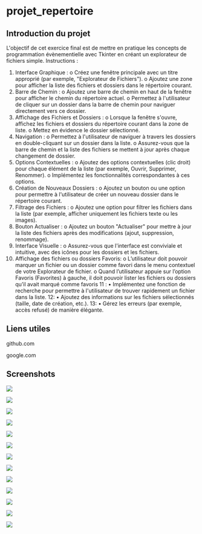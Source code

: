 # projet_repertoire

Introduction du projet
---
L'objectif de cet exercice final est de mettre en pratique les concepts de programmation évènementielle avec Tkinter en créant un explorateur de fichiers simple.
Instructions :
1.	Interface Graphique : 
o	Créez une fenêtre principale avec un titre approprié (par exemple, "Explorateur de Fichiers").
o	Ajoutez une zone pour afficher la liste des fichiers et dossiers dans le répertoire courant.
2.	Barre de Chemin : 
o	Ajoutez une barre de chemin en haut de la fenêtre pour afficher le chemin du répertoire actuel.
o	Permettez à l'utilisateur de cliquer sur un dossier dans la barre de chemin pour naviguer directement vers ce dossier.
3.	Affichage des Fichiers et Dossiers : 
o	Lorsque la fenêtre s'ouvre, affichez les fichiers et dossiers du répertoire courant dans la zone de liste.
o	Mettez en évidence le dossier sélectionné.
4.	Navigation : 
o	Permettez à l'utilisateur de naviguer à travers les dossiers en double-cliquant sur un dossier dans la liste.
o	Assurez-vous que la barre de chemin et la liste des fichiers se mettent à jour après chaque changement de dossier.
5.	Options Contextuelles : 
o	Ajoutez des options contextuelles (clic droit) pour chaque élément de la liste (par exemple, Ouvrir, Supprimer, Renommer).
o	Implémentez les fonctionnalités correspondantes à ces options.
6.	Création de Nouveaux Dossiers : 
o	Ajoutez un bouton ou une option pour permettre à l'utilisateur de créer un nouveau dossier dans le répertoire courant.
7.	Filtrage des Fichiers : 
o	Ajoutez une option pour filtrer les fichiers dans la liste (par exemple, afficher uniquement les fichiers texte ou les images).
8.	Bouton Actualiser : 
o	Ajoutez un bouton "Actualiser" pour mettre à jour la liste des fichiers après des modifications (ajout, suppression, renommage).
9.	Interface Visuelle : 
o	Assurez-vous que l'interface est conviviale et intuitive, avec des icônes pour les dossiers et les fichiers.
10.	Affichage des fichiers ou dossiers Favoris: 
o	L’utilisateur doit pouvoir marquer un fichier ou un dossier comme favori dans le menu contextuel de votre Explorateur de fichier.
o	Quand l’utilisateur appuie sur l’option Favoris (Favorites) à gauche, il doit pouvoir lister les fichiers ou dossiers qu’il avait marqué comme favoris
11 :
•	Implémentez une fonction de recherche pour permettre à l'utilisateur de trouver rapidement un fichier dans la liste.
12:
•	Ajoutez des informations sur les fichiers sélectionnés (taille, date de création, etc.).
13:
•	Gérez les erreurs (par exemple, accès refusé) de manière élégante.

Liens utiles
---
github.com

google.com

Screenshots
---

![](Capture_1.png)

![](Capture_2.png)

![](Capture_3.png)

![](Capture_4.png)

![](Capture_5.png)

![](Capture_6.png)

![](Capture_7.png)

![](Capture_8.png)

![](Capture_9.png)

![](Capture_10.png)

![](Capture_11.png)

![](Capture_12.png)

![](Capture_13.png)
